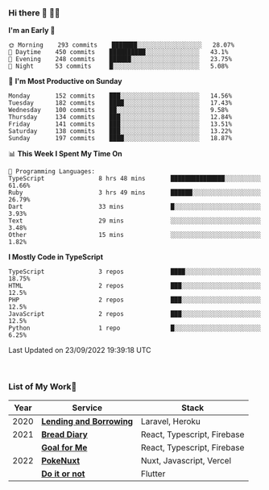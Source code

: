 ### Hi there 👋 🧑‍💻



<!--START_SECTION:waka-->
**I'm an Early 🐤** 

```text
🌞 Morning    293 commits    ███████░░░░░░░░░░░░░░░░░░   28.07% 
🌆 Daytime    450 commits    ██████████░░░░░░░░░░░░░░░   43.1% 
🌃 Evening    248 commits    ██████░░░░░░░░░░░░░░░░░░░   23.75% 
🌙 Night      53 commits     █░░░░░░░░░░░░░░░░░░░░░░░░   5.08%

```
📅 **I'm Most Productive on Sunday** 

```text
Monday       152 commits    ███░░░░░░░░░░░░░░░░░░░░░░   14.56% 
Tuesday      182 commits    ████░░░░░░░░░░░░░░░░░░░░░   17.43% 
Wednesday    100 commits    ██░░░░░░░░░░░░░░░░░░░░░░░   9.58% 
Thursday     134 commits    ███░░░░░░░░░░░░░░░░░░░░░░   12.84% 
Friday       141 commits    ███░░░░░░░░░░░░░░░░░░░░░░   13.51% 
Saturday     138 commits    ███░░░░░░░░░░░░░░░░░░░░░░   13.22% 
Sunday       197 commits    ████░░░░░░░░░░░░░░░░░░░░░   18.87%

```


📊 **This Week I Spent My Time On** 

```text
💬 Programming Languages: 
TypeScript               8 hrs 48 mins       ███████████████░░░░░░░░░░   61.66% 
Ruby                     3 hrs 49 mins       ██████░░░░░░░░░░░░░░░░░░░   26.79% 
Dart                     33 mins             █░░░░░░░░░░░░░░░░░░░░░░░░   3.93% 
Text                     29 mins             ░░░░░░░░░░░░░░░░░░░░░░░░░   3.48% 
Other                    15 mins             ░░░░░░░░░░░░░░░░░░░░░░░░░   1.82%

```

**I Mostly Code in TypeScript** 

```text
TypeScript               3 repos             ████░░░░░░░░░░░░░░░░░░░░░   18.75% 
HTML                     2 repos             ███░░░░░░░░░░░░░░░░░░░░░░   12.5% 
PHP                      2 repos             ███░░░░░░░░░░░░░░░░░░░░░░   12.5% 
JavaScript               2 repos             ███░░░░░░░░░░░░░░░░░░░░░░   12.5% 
Python                   1 repo              █░░░░░░░░░░░░░░░░░░░░░░░░   6.25%

```



 Last Updated on 23/09/2022 19:39:18 UTC
<!--END_SECTION:waka-->


<br />

### List of My Work🚀

| Year | Service | Stack |
|--|--|--|
| 2020 | [**Lending and Borrowing**](https://lending-and-borrowing.herokuapp.com/) | Laravel, Heroku |
| 2021 | [**Bread Diary**](https://bread-diary-web.web.app/) | React, Typescript, Firebase |
|  | [**Goal for Me**](https://goal-for-me.web.app/) | React, Typescript, Firebase |
| 2022 | [**PokeNuxt**](https://pokenuxt.vercel.app/) | Nuxt, Javascript, Vercel |
|  | [**Do it or not**](https://apps.apple.com/jp/app/do-it-or-not/id1613818865) | Flutter |